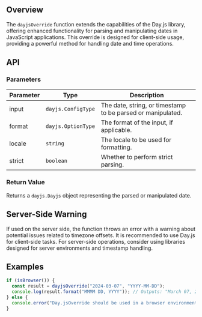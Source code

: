 ## Overview

The `dayjsOverride` function extends the capabilities of the Day.js library, offering enhanced functionality for parsing and manipulating dates in JavaScript applications. This override is designed for client-side usage, providing a powerful method for handling date and time operations.

## API

### Parameters

| Parameter | Type               | Description                                                 |
| --------- | ------------------ | ----------------------------------------------------------- |
| input     | `dayjs.ConfigType` | The date, string, or timestamp to be parsed or manipulated. |
| format    | `dayjs.OptionType` | The format of the input, if applicable.                     |
| locale    | `string`           | The locale to be used for formatting.                       |
| strict    | `boolean`          | Whether to perform strict parsing.                          |

### Return Value

Returns a `dayjs.Dayjs` object representing the parsed or manipulated date.

## Server-Side Warning

If used on the server side, the function throws an error with a warning about potential issues related to timezone offsets. It is recommended to use Day.js for client-side tasks. For server-side operations, consider using libraries designed for server environments and timestamp handling.

## Examples

```typescript
if (isBrowser()) {
  const result = dayjsOverride("2024-03-07", "YYYY-MM-DD");
  console.log(result.format("MMMM DD, YYYY")); // Outputs: "March 07, 2024"
} else {
  console.error("Day.jsOverride should be used in a browser environment.");
}
```
